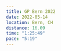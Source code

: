 ```yaml
---
title: GP Bern 2022
date: 2022-05-14
location: Bern, CH
distance: 16.09
time: "1:25:49"
pace: "5:19"
---
```

